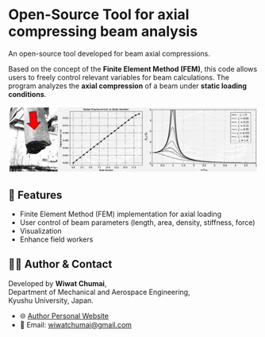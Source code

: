 # Open-Source Tool for axial compressing beam analysis

An open-source tool developed for beam axial compressions. 

Based on the concept of the **Finite Element Method (FEM)**, this code allows users to freely control relevant variables for beam calculations. The program analyzes the **axial compression** of a beam under **static loading conditions**. 

![Figure 1](images/IMAGE1.png)

## 📁 Features

- Finite Element Method (FEM) implementation for axial loading
- User control of beam parameters (length, area, density, stiffness, force)
- Visualization
- Enhance field workers

## 🧑‍💻 Author & Contact

Developed by **Wiwat Chumai**,  
Department of Mechanical and Aerospace Engineering,  
Kyushu University, Japan.

- 🌐 [Author Personal Website](https://v0-new-project-znvvxbesxef.vercel.app/)
- 📧 Email: [wiwatchumai@gmail.com](mailto:wiwatchumai@gmail.com)
